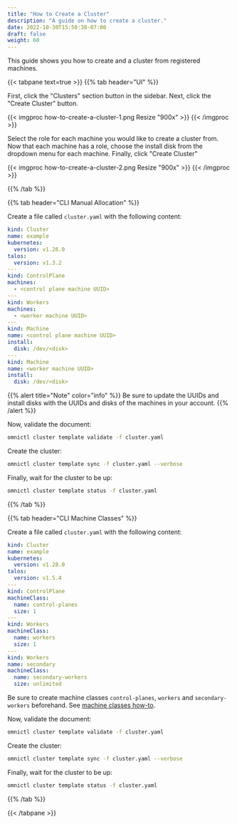 ```yaml
---
title: "How to Create a Cluster"
description: "A guide on how to create a cluster."
date: 2022-10-30T15:50:38-07:00
draft: false
weight: 60
---
```


This guide shows you how to create and a cluster from registered machines.

{{< tabpane text=true >}}
{{% tab header="UI" %}}

First, click the "Clusters" section button in the sidebar.
Next, click the "Create Cluster" button.

{{< imgproc how-to-create-a-cluster-1.png Resize "900x" >}}
{{< /imgproc >}}

Select the role for each machine you would like to create a cluster from.
Now that each machine has a role, choose the install disk from the dropdown menu for each machine.
Finally, click "Create Cluster"

{{< imgproc how-to-create-a-cluster-2.png Resize "900x" >}}
{{< /imgproc >}}

{{% /tab %}}

{{% tab header="CLI Manual Allocation" %}}

Create a file called `cluster.yaml` with the following content:

```yaml
kind: Cluster
name: example
kubernetes:
  version: v1.26.0
talos:
  version: v1.3.2
---
kind: ControlPlane
machines:
  - <control plane machine UUID>
---
kind: Workers
machines:
  - <worker machine UUID>
---
kind: Machine
name: <control plane machine UUID>
install:
  disk: /dev/<disk>
---
kind: Machine
name: <worker machine UUID>
install:
  disk: /dev/<disk>
```

{{% alert title="Note" color="info" %}}
Be sure to update the UUIDs and install disks with the UUIDs and disks of the machines in your account.
{{% /alert %}}

Now, validate the document:

```bash
omnictl cluster template validate -f cluster.yaml
```

Create the cluster:

```bash
omnictl cluster template sync -f cluster.yaml --verbose
```

Finally, wait for the cluster to be up:

```bash
omnictl cluster template status -f cluster.yaml
```

{{% /tab %}}

{{% tab header="CLI Machine Classes" %}}

Create a file called `cluster.yaml` with the following content:

```yaml
kind: Cluster
name: example
kubernetes:
  version: v1.28.0
talos:
  version: v1.5.4
---
kind: ControlPlane
machineClass:
  name: control-planes
  size: 1
---
kind: Workers
machineClass:
  name: workers
  size: 1
---
kind: Workers
name: secondary
machineClass:
  name: secondary-workers
  size: unlimited
```

Be sure to create machine classes `control-planes`, `workers` and `secondary-workers` beforehand. See [machine classes how-to](/docs/how-to-guides/how-to-create-machine-classes/).

Now, validate the document:

```bash
omnictl cluster template validate -f cluster.yaml
```

Create the cluster:

```bash
omnictl cluster template sync -f cluster.yaml --verbose
```

Finally, wait for the cluster to be up:

```bash
omnictl cluster template status -f cluster.yaml
```

{{% /tab %}}

{{< /tabpane >}}
